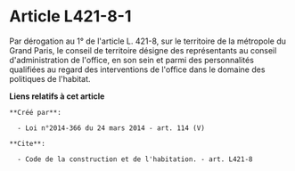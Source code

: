 # Article L421-8-1

Par dérogation au 1° de l'article L. 421-8, sur le territoire de la métropole du Grand Paris, le conseil de territoire
désigne des représentants au conseil d'administration de l'office, en son sein et parmi des personnalités qualifiées au
regard des interventions de l'office dans le domaine des politiques de l'habitat.

**Liens relatifs à cet article**

	**Créé par**:

	  - Loi n°2014-366 du 24 mars 2014 - art. 114 (V)

	**Cite**:

	  - Code de la construction et de l'habitation. - art. L421-8
